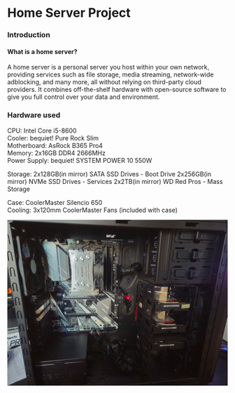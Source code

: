 # Home Server Project
### Introduction
#### What is a home server? 
A home server is a personal server you host within your own network, providing services such as file storage, media streaming, network-wide adblocking, and many more, all without relying on third-party cloud providers. It combines off-the-shelf hardware with open-source software to give you full control over your data and environment.
### Hardware used
CPU:            Intel Core i5-8600  
Cooler:         bequiet! Pure Rock Slim  
Motherboard:    AsRock B365 Pro4  
Memory:         2x16GB DDR4 2666MHz  
Power Supply:   bequiet! SYSTEM POWER 10 550W  
  
Storage:        2x128GB(in mirror) SATA SSD Drives - Boot Drive
                2x256GB(in mirror) NVMe SSD Drives - Services
                2x2TB(in mirror) WD Red Pros - Mass Storage

Case:           CoolerMaster Silencio 650  
Cooling:        3x120mm CoolerMaster Fans (included with case)  

![Server](https://github.com/martinb03/home-server/blob/main/assets/images/Server.jpg)